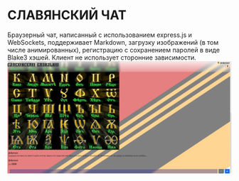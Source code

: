 # СЛАВЯНСКИЙ ЧАТ
Браузерный чат, написанный с использованием express.js и WebSockets, поддерживает Markdown, загрузку изображений (в том числе анимированных), регистрацию с сохранением паролей в виде Blake3 хэшей. Клиент не использует сторонние зависимости.
![](screenshot.webp)
